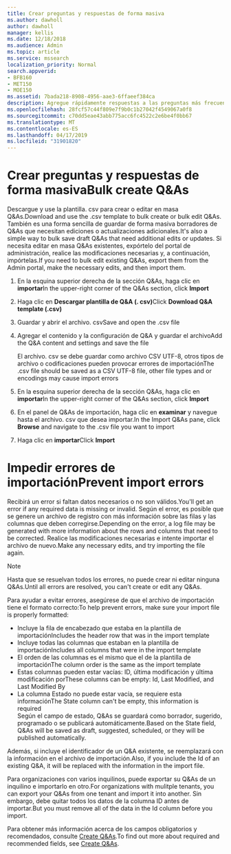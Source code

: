 ```yaml
---
title: Crear preguntas y respuestas de forma masiva
ms.author: dawholl
author: dawholl
manager: kellis
ms.date: 12/18/2018
ms.audience: Admin
ms.topic: article
ms.service: mssearch
localization_priority: Normal
search.appverid:
- BFB160
- MET150
- MOE150
ms.assetid: 7bada218-8908-4956-aae3-6ffaeef384ca
description: Agregue rápidamente respuestas a las preguntas más frecuentes con herramientas de importación en el portal de administración de Microsoft Search
ms.openlocfilehash: 28fcf57c44f809e7f9b0c1b27042f4549067a0f8
ms.sourcegitcommit: c70dd5eae43abb775acc6fc4522c2e6be4f0bb67
ms.translationtype: MT
ms.contentlocale: es-ES
ms.lasthandoff: 04/17/2019
ms.locfileid: "31901820"
---
```

# <a name="bulk-create-qas"></a><span data-ttu-id="d01b6-103">Crear preguntas y respuestas de forma masiva</span><span class="sxs-lookup"><span data-stu-id="d01b6-103">Bulk create Q&As</span></span>

<span data-ttu-id="d01b6-104">Descargue y use la plantilla. csv para crear o editar en masa Q&As.</span><span class="sxs-lookup"><span data-stu-id="d01b6-104">Download and use the .csv template to bulk create or bulk edit Q&As.</span></span> <span data-ttu-id="d01b6-105">También es una forma sencilla de guardar de forma masiva borradores de Q&As que necesitan ediciones o actualizaciones adicionales.</span><span class="sxs-lookup"><span data-stu-id="d01b6-105">It's also a simple way to bulk save draft Q&As that need additional edits or updates.</span></span> <span data-ttu-id="d01b6-106">Si necesita editar en masa Q&As existentes, expórtelo del portal de administración, realice las modificaciones necesarias y, a continuación, impórtelas.</span><span class="sxs-lookup"><span data-stu-id="d01b6-106">If you need to bulk edit existing Q&As, export them from the Admin portal, make the necessary edits, and then import them.</span></span>
  
1. <span data-ttu-id="d01b6-107">En la esquina superior derecha de la sección Q&As, haga clic en **importar**</span><span class="sxs-lookup"><span data-stu-id="d01b6-107">In the upper-right corner of the Q&As section, click **Import**</span></span>
    
2. <span data-ttu-id="d01b6-108">Haga clic en **Descargar plantilla de Q&A (. csv)**</span><span class="sxs-lookup"><span data-stu-id="d01b6-108">Click **Download Q&A template (.csv)**</span></span>
    
3. <span data-ttu-id="d01b6-109">Guardar y abrir el archivo. csv</span><span class="sxs-lookup"><span data-stu-id="d01b6-109">Save and open the .csv file</span></span>
    
4. <span data-ttu-id="d01b6-110">Agregar el contenido y la configuración de Q&A y guardar el archivo</span><span class="sxs-lookup"><span data-stu-id="d01b6-110">Add the Q&A content and settings and save the file</span></span>

    <span data-ttu-id="d01b6-111">El archivo. csv se debe guardar como archivo CSV UTF-8, otros tipos de archivo o codificaciones pueden provocar errores de importación</span><span class="sxs-lookup"><span data-stu-id="d01b6-111">The .csv file should be saved as a CSV UTF-8 file, other file types and or encodings may cause import errors</span></span>
    
5. <span data-ttu-id="d01b6-112">En la esquina superior derecha de la sección Q&As, haga clic en **importar**</span><span class="sxs-lookup"><span data-stu-id="d01b6-112">In the upper-right corner of the Q&As section, click **Import**</span></span>
    
6. <span data-ttu-id="d01b6-113">En el panel de Q&As de importación, haga clic en **examinar** y navegue hasta el archivo. csv que desea importar.</span><span class="sxs-lookup"><span data-stu-id="d01b6-113">In the Import Q&As pane, click **Browse** and navigate to the .csv file you want to import</span></span> 
    
7. <span data-ttu-id="d01b6-114">Haga clic en **importar**</span><span class="sxs-lookup"><span data-stu-id="d01b6-114">Click **Import**</span></span>

# <a name="prevent-import-errors"></a><span data-ttu-id="d01b6-115">Impedir errores de importación</span><span class="sxs-lookup"><span data-stu-id="d01b6-115">Prevent import errors</span></span>      
<span data-ttu-id="d01b6-116">Recibirá un error si faltan datos necesarios o no son válidos.</span><span class="sxs-lookup"><span data-stu-id="d01b6-116">You'll get an error if any required data is missing or invalid.</span></span> <span data-ttu-id="d01b6-117">Según el error, es posible que se genere un archivo de registro con más información sobre las filas y las columnas que deben corregirse.</span><span class="sxs-lookup"><span data-stu-id="d01b6-117">Depending on the error, a log file may be generated with more information about the rows and columns that need to be corrected.</span></span> <span data-ttu-id="d01b6-118">Realice las modificaciones necesarias e intente importar el archivo de nuevo.</span><span class="sxs-lookup"><span data-stu-id="d01b6-118">Make any necessary edits, and try importing the file again.</span></span>

> [!NOTE]
> <span data-ttu-id="d01b6-119">Hasta que se resuelvan todos los errores, no puede crear ni editar ninguna Q&As.</span><span class="sxs-lookup"><span data-stu-id="d01b6-119">Until all errors are resolved, you can't create or edit any Q&As.</span></span> 

<span data-ttu-id="d01b6-120">Para ayudar a evitar errores, asegúrese de que el archivo de importación tiene el formato correcto:</span><span class="sxs-lookup"><span data-stu-id="d01b6-120">To help prevent errors, make sure your import file is properly formatted:</span></span>
- <span data-ttu-id="d01b6-121">Incluye la fila de encabezado que estaba en la plantilla de importación</span><span class="sxs-lookup"><span data-stu-id="d01b6-121">Includes the header row that was in the import template</span></span>
- <span data-ttu-id="d01b6-122">Incluye todas las columnas que estaban en la plantilla de importación</span><span class="sxs-lookup"><span data-stu-id="d01b6-122">Includes all columns that were in the import template</span></span>
- <span data-ttu-id="d01b6-123">El orden de las columnas es el mismo que el de la plantilla de importación</span><span class="sxs-lookup"><span data-stu-id="d01b6-123">The column order is the same as the import template</span></span>
- <span data-ttu-id="d01b6-124">Estas columnas pueden estar vacías: ID, última modificación y última modificación por</span><span class="sxs-lookup"><span data-stu-id="d01b6-124">These columns can be empty: Id, Last Modified, and Last Modified By</span></span>
- <span data-ttu-id="d01b6-125">La columna Estado no puede estar vacía, se requiere esta información</span><span class="sxs-lookup"><span data-stu-id="d01b6-125">The State column can't be empty, this information is required</span></span>  
<span data-ttu-id="d01b6-126">Según el campo de estado, Q&As se guardará como borrador, sugerido, programado o se publicará automáticamente.</span><span class="sxs-lookup"><span data-stu-id="d01b6-126">Based on the State field, Q&As will be saved as draft, suggested, scheduled, or they will be published automatically.</span></span>

<span data-ttu-id="d01b6-127">Además, si incluye el identificador de un Q&A existente, se reemplazará con la información en el archivo de importación.</span><span class="sxs-lookup"><span data-stu-id="d01b6-127">Also, if you include the Id of an existing Q&A, it will be replaced with the information in the import file.</span></span>

<span data-ttu-id="d01b6-128">Para organizaciones con varios inquilinos, puede exportar su Q&As de un inquilino e importarlo en otro.</span><span class="sxs-lookup"><span data-stu-id="d01b6-128">For organizations with mulitple tenants, you can export your Q&As from one tenant and import it into another.</span></span> <span data-ttu-id="d01b6-129">Sin embargo, debe quitar todos los datos de la columna ID antes de importar.</span><span class="sxs-lookup"><span data-stu-id="d01b6-129">But you must remove all of the data in the Id column before you import.</span></span>

<span data-ttu-id="d01b6-130">Para obtener más información acerca de los campos obligatorios y recomendados, consulte [Create Q&As](create-qas.md).</span><span class="sxs-lookup"><span data-stu-id="d01b6-130">To find out more about required and recommended fields, see [Create Q&As](create-qas.md).</span></span>

  

